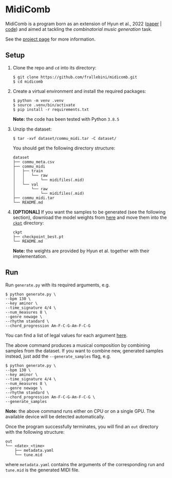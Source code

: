 # MidiComb

MidiComb is a program born as an extension of Hyun et al., 2022 ([paper](https://arxiv.org/abs/2211.09385) | [code](https://github.com/POZAlabs/ComMU-code)) and aimed at tackling the *combinatorial music generation* task. 

See the [project page](https://frallebini.github.io/midicomb-demo) for more information.

## Setup

1. Clone the repo and `cd` into its directory:
    ```
    $ git clone https://github.com/frallebini/midicomb.git
    $ cd midicomb
    ```

1. Create a virtual environment and install the required packages:
    ```
    $ python -m venv .venv
    $ source .venv/bin/activate
    $ pip install -r requirements.txt
    ```
    **Note:** the code has been tested with Python `3.8.5`

1. Unzip the dataset:
    ```
    $ tar -xvf dataset/commu_midi.tar -C dataset/
    ```
    You should get the following directory structure:
    ```
    dataset
    ├── commu_meta.csv
    ├── commu_midi
    │   ├── train
    │   │   └── raw
    │   │       └── midifiles(.mid)
    │   └── val
    │       └── raw
    │           └── midifiles(.mid)
    ├── commu_midi.tar
    └── README.md
    ```

1. **[OPTIONAL]** If you want the samples to be generated (see the following section), download the model weights from [here](https://drive.google.com/file/d/1y0wl9JO8od3pLOMSxN8NwLy1PCJCyTGL/view?usp=share_link) and move them into the [`ckpt`](ckpt) directory:
    ```
    ckpt
    ├── checkpoint_best.pt
    └── README.md
    ```
    **Note:** the weights are provided by Hyun et al. together with their implementation.

## Run

Run `generate.py` with its required arguments, e.g.
```
$ python generate.py \
--bpm 130 \
--key aminor \
--time_signature 4/4 \
--num_measures 8 \
--genre newage \
--rhythm standard \
--chord_progression Am-F-C-G-Am-F-C-G
```
You can find a list of legal values for each argument [here](cfg/metadata.yaml).

The above command produces a musical composition by combining samples from the dataset. If you want to combine new, generated samples instead, just add the `--generate_samples` flag, e.g.
```
$ python generate.py \
--bpm 130 \
--key aminor \
--time_signature 4/4 \
--num_measures 8 \
--genre newage \
--rhythm standard \
--chord_progression Am-F-C-G-Am-F-C-G \
--generate_samples
```
**Note:** the above command runs either on CPU or on a single GPU. The available device will be detected automatically.

Once the program successfully terminates, you will find an `out` directory with the following structure:
```
out
└── <date>_<time>
    ├── metadata.yaml
    └── tune.mid
```
where `metadata.yaml` contains the arguments of the corresponding run and `tune.mid` is the generated MIDI file.